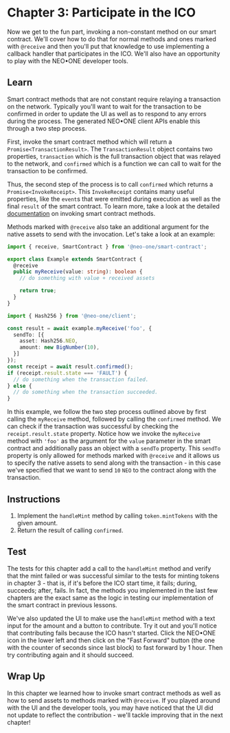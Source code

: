 # Chapter 3: Participate in the ICO

Now we get to the fun part, invoking a non-constant method on our smart contract. We'll cover how to do that for normal methods and ones marked with `@receive` and then you'll put that knowledge to use implementing a callback handler that participates in the ICO. We'll also have an opportunity to play with the NEO•ONE developer tools.

## Learn

Smart contract methods that are not constant require relaying a transaction on the network. Typically you'll want to wait for the transaction to be confirmed in order to update the UI as well as to respond to any errors during the process. The generated NEO•ONE client APIs enable this through a two step process.

First, invoke the smart contract method which will return a `Promise<TransactionResult>`. The `TransactionResult` object contains two properties, `transaction` which is the full transaction object that was relayed to the network, and `confirmed` which is a function we can call to wait for the transaction to be confirmed.

Thus, the second step of the process is to call `confirmed` which returns a `Promise<InvokeReceipt>`. This `InvokeReceipt` contains many useful properties, like the `event`s that were emitted during execution as well as the final `result` of the smart contract. To learn more, take a look at the detailed [documentation](/docs/smart-contract-apis#methods) on invoking smart contract methods.

Methods marked with `@receive` also take an additional argument for the native assets to send with the invocation. Let's take a look at an example:

```typescript
import { receive, SmartContract } from '@neo-one/smart-contract';

export class Example extends SmartContract {
  @receive
  public myReceive(value: string): boolean {
    // do something with value + received assets

    return true;
  }
}
```

```typescript
import { Hash256 } from '@neo-one/client';

const result = await example.myReceive('foo', {
  sendTo: [{
    asset: Hash256.NEO,
    amount: new BigNumber(10),
  }]
});
const receipt = await result.confirmed();
if (receipt.result.state === 'FAULT') {
  // do something when the transaction failed.
} else {
  // do something when the transaction succeeded.
}
```

In this example, we follow the two step process outlined above by first calling the `myReceive` method, followed by calling the `confirmed` method. We can check if the transaction was successful by checking the `receipt.result.state` property. Notice how we invoke the `myReceive` method with `'foo'` as the argument for the `value` parameter in the smart contract and additionally pass an object with a `sendTo` property. This `sendTo` property is only allowed for methods marked with `@receive` and it allows us to specify the native assets to send along with the transaction - in this case we've specified that we want to send `10` `NEO` to the contract along with the transaction.

## Instructions

  1. Implement the `handleMint` method by calling `token.mintTokens` with the given amount.
  2. Return the result of calling `confirmed`.

## Test

The tests for this chapter add a call to the `handleMint` method and verify that the mint failed or was successful similar to the tests for minting tokens in chapter 3 - that is, if it's before the ICO start time, it fails; during, succeeds; after, fails. In fact, the methods you implemented in the last few chapters are the exact same as the logic in testing our implementation of the smart contract in previous lessons.

We've also updated the UI to make use the `handleMint` method with a text input for the amount and a button to contribute. Try it out and you'll notice that contributing fails because the ICO hasn't started. Click the NEO•ONE icon in the lower left and then click on the "Fast Forward" button (the one with the counter of seconds since last block) to fast forward by 1 hour. Then try contributing again and it should succeed.

## Wrap Up

In this chapter we learned how to invoke smart contract methods as well as how to send assets to methods marked with `@receive`. If you played around with the UI and the developer tools, you may have noticed that the UI did not update to reflect the contribution - we'll tackle improving that in the next chapter!
